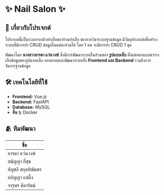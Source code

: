 # ✨ Nail Salon ✨

##  📌 เกี่ยวกับโปรเจกต์
โปรเจกต์นี้เป็นระบบจองคิวทำเล็บของร้านทำเล็บ ของรายวิชาระบบฐานข้อมูล มีวัตถุประสงค์เพื่อสร้างระบบที่มีการทำ CRUD ข้อมูลในแต่ละส่วนได้ โดย 1 คน จะมีการทำ CRUD 1 ชุด

พัฒนาโดย **นางสาวอารดา แว่นวงษ์** ซึ่งมีการพัฒนาระบบในส่วนของ **รูปแบบเล็บ** ตั้งแต่ออกแบบตารางเก็บข้อมูลของรูปแบบเล็บ ออกแบบและพัฒนาระบบทั้ง **Frontend และ Backend** รวมถึงการจัดการฐานข้อมูล

## 🛠 เทคโนโลยีที่ใช้
- **Frontend:** Vue.js
- **Backend:** FastAPI
- **Database:** MySQL
- **อื่น ๆ:** Docker

## 🫂 ทีมพัฒนา
| ชื่อ |
|------|
| อารดา แว่นวงษ์ |
| สมัญญา กี่สุข |
| อัญชลี สกุลฑิฆัมพร |
| อภิญญา แซ่อึ้ง |
| จารุพร ศิลารัตน์ |
